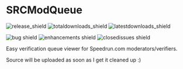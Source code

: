 # SRCModQueue
![release_shield](https://img.shields.io/github/v/release/noahkra/SRCModQueue?include_prereleases&color=blue) ![totaldownloads_shield](https://img.shields.io/github/downloads/noahkra/SRCModQueue/total?label=total%20downloads) ![latestdownloads_shield](https://img.shields.io/github/downloads-pre/noahkra/SRCModQueue/latest/total) 

![bug shield](https://img.shields.io/github/issues-raw/noahkra/SRCModQueue/bug) ![enhancements shield](https://img.shields.io/github/issues-raw/noahkra/SRCModQueue/enhancement) ![closedissues shield](https://img.shields.io/github/issues-closed-raw/noahkra/SRCModQueue?color=green)

Easy verification queue viewer for Speedrun.com moderators/verifiers.

Source will be uploaded as soon as I get it cleaned up :)
